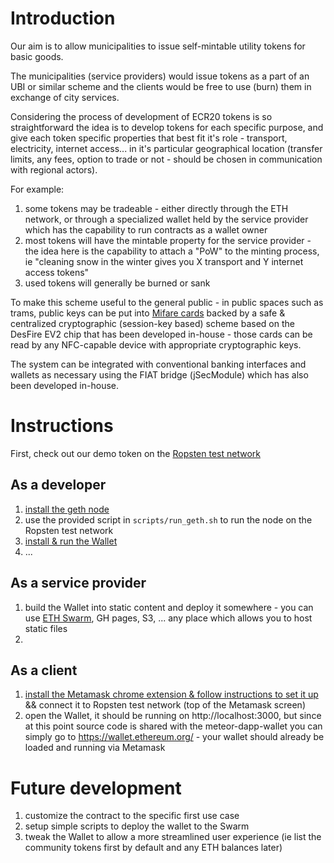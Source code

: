 # Introduction

Our aim is to allow municipalities to issue self-mintable utility tokens for
basic goods.

The municipalities (service providers) would issue tokens as a part of an UBI or similar
scheme and the clients would be free to use (burn) them in exchange of city services.

Considering the process of development of ECR20 tokens is so straightforward the idea
is to develop tokens for each specific purpose, and give each token specific properties
that best fit it's role - transport, electricity, internet access... in it's particular
geographical location (transfer limits, any fees, option to trade or not - should be
chosen in communication with regional actors).

For example:

1. some tokens may be tradeable - either directly through the ETH network, or through 
a specialized wallet held by the service provider which has the capability to run
contracts as a wallet owner
2. most tokens will have the mintable property for the service provider - the idea 
here is the capability to attach a "PoW" to the minting process, ie "cleaning snow in the 
winter gives you X transport and Y internet access tokens"
3. used tokens will generally be burned or sank

To make this scheme useful to the general public - in public spaces such as trams, public keys can be put into [Mifare cards](https://en.wikipedia.org/wiki/MIFARE)
backed by a safe & centralized cryptographic (session-key based) scheme based on the DesFire EV2 chip
that has been developed in-house - those cards can be read by any NFC-capable device
with appropriate cryptographic keys. 

The system can be integrated with conventional banking interfaces and wallets as necessary using the FIAT bridge (jSecModule) which has also
been developed in-house.


# Instructions

First, check out our demo token on the [Ropsten test network](https://ropsten.etherscan.io/token/0x39dbb38e6d448ffd228534b21b9bf80e37d8fb3a)

## As a developer

1. [install the geth node](https://github.com/ethereum/go-ethereum/wiki/Installation-Instructions-for-Ubuntu)
  1. use the provided script in `scripts/run_geth.sh` to run the node on the Ropsten test network
2. [install & run the Wallet](https://github.com/ethereum/meteor-dapp-wallet/tree/87ccad69413cbdbcde2a3006b9f7ff701767f576)
3. ...

## As a service provider

1. build the Wallet into static content and deploy it somewhere - you can use [ETH Swarm](https://medium.com/async-la/deploy-your-own-ethereum-blockchain-with-swarm-on-aws-bffc3d4dccc2), GH pages, S3, ... any place which allows you to host static files
2. 

## As a client

1. [install the Metamask chrome extension & follow instructions to set it up](https://metamask.io/) && connect it to Ropsten test network (top of the Metamask screen)
2. open the Wallet, it should be running on http://localhost:3000, but since at this point source code is shared with the meteor-dapp-wallet you can simply go to https://wallet.ethereum.org/ - your wallet should already be loaded and running via Metamask


# Future development

1. customize the contract to the specific first use case
2. setup simple scripts to deploy the wallet to the Swarm
3. tweak the Wallet to allow a more streamlined user experience (ie list the community tokens first by default and any ETH balances later)